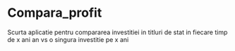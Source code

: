 # Compara_profit
Scurta aplicatie pentru compararea investitiei in titluri de stat in fiecare timp de x ani an vs o singura investitie pe x ani
